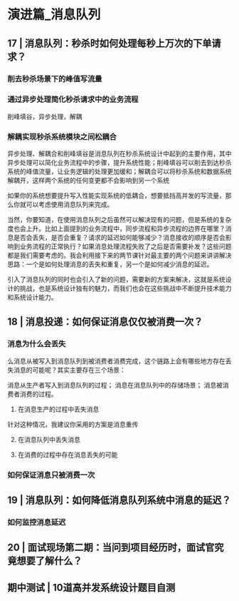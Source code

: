 # 演进篇_消息队列

## 17 | 消息队列：秒杀时如何处理每秒上万次的下单请求？

### 削去秒杀场景下的峰值写流量

### 通过异步处理简化秒杀请求中的业务流程

削峰填谷，异步处理，解耦

### 解耦实现秒杀系统模块之间松耦合

异步处理、解耦合和削峰填谷是消息队列在秒杀系统设计中起到的主要作用，其中异步处理可以简化业务流程中的步骤，提升系统性能；削峰填谷可以削去到达秒杀系统的峰值流量，让业务逻辑的处理更加缓和；解耦合可以将秒杀系统和数据系统解耦开，这样两个系统的任何变更都不会影响到另一个系统

如果你的系统想要提升写入性能实现系统的低耦合，想要抵挡高并发的写流量，那么你就可以考虑使用消息队列来完成。

当然，你要知道，在使用消息队列之后虽然可以解决现有的问题，但是系统的复杂度也会上升。比如上面提到的业务流程中，同步流程和异步流程的边界在哪里？消息是否会丢失，是否会重复？请求的延迟如何能够减少？消息接收的顺序是否会影响到业务流程的正常执行？如果消息处理流程失败了之后是否需要补发？这些问题都是我们需要考虑的。我会利用接下来的两节课针对最主要的两个问题来讲讲解决思路：一个是如何处理消息的丢失和重复，另一个是如何减少消息的延迟。

引入了消息队列的同时也会引入了新的问题，需要新的方案来解决，这就是系统设计的挑战，也是系统设计独有的魅力，而我们也会在这些挑战中不断提升技术能力和系统设计能力。

## 18 | 消息投递：如何保证消息仅仅被消费一次？

### 消息为什么会丢失

么消息从被写入到消息队列到被消费者消费完成，这个链路上会有哪些地方存在丢失消息的可能呢？其实主要存在三个场景：

消息从生产者写入到消息队列的过程；
消息在消息队列中的存储场景；
消息被消费者消费的过程。

1. 在消息生产的过程中丢失消息

针对这种情况，我建议你采用的方案是消息重传

2. 在消息队列中丢失消息

3. 在消费的过程中存在消息丢失的可能

### 如何保证消息只被消费一次

## 19 | 消息队列：如何降低消息队列系统中消息的延迟？

### 如何监控消息延迟

## 20 | 面试现场第二期：当问到项目经历时，面试官究竟想要了解什么？

## 期中测试 | 10道高并发系统设计题目自测

